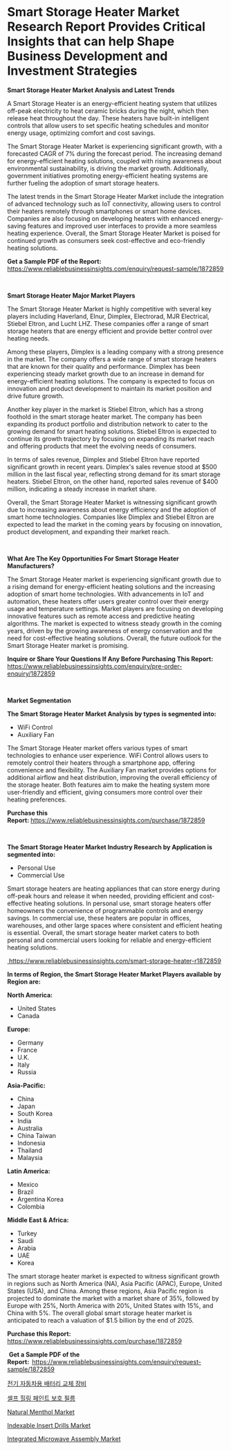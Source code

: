 <p><h1>Smart Storage Heater Market Research Report Provides Critical Insights that can help Shape Business Development and Investment Strategies</h1></p><p><strong>Smart Storage Heater Market Analysis and Latest Trends</strong></p>
<p><p>A Smart Storage Heater is an energy-efficient heating system that utilizes off-peak electricity to heat ceramic bricks during the night, which then release heat throughout the day. These heaters have built-in intelligent controls that allow users to set specific heating schedules and monitor energy usage, optimizing comfort and cost savings.</p><p>The Smart Storage Heater Market is experiencing significant growth, with a forecasted CAGR of 7% during the forecast period. The increasing demand for energy-efficient heating solutions, coupled with rising awareness about environmental sustainability, is driving the market growth. Additionally, government initiatives promoting energy-efficient heating systems are further fueling the adoption of smart storage heaters.</p><p>The latest trends in the Smart Storage Heater Market include the integration of advanced technology such as IoT connectivity, allowing users to control their heaters remotely through smartphones or smart home devices. Companies are also focusing on developing heaters with enhanced energy-saving features and improved user interfaces to provide a more seamless heating experience. Overall, the Smart Storage Heater Market is poised for continued growth as consumers seek cost-effective and eco-friendly heating solutions.</p></p>
<p><strong>Get a Sample PDF of the Report:&nbsp;</strong> <a href="https://www.reliablebusinessinsights.com/enquiry/request-sample/1872859">https://www.reliablebusinessinsights.com/enquiry/request-sample/1872859</a></p>
<p>&nbsp;</p>
<p><strong>Smart Storage Heater Major Market Players</strong></p>
<p><p>The Smart Storage Heater Market is highly competitive with several key players including Haverland, Elnur, Dimplex, Electrorad, MJR Electrical, Stiebel Eltron, and Lucht LHZ. These companies offer a range of smart storage heaters that are energy efficient and provide better control over heating needs.</p><p>Among these players, Dimplex is a leading company with a strong presence in the market. The company offers a wide range of smart storage heaters that are known for their quality and performance. Dimplex has been experiencing steady market growth due to an increase in demand for energy-efficient heating solutions. The company is expected to focus on innovation and product development to maintain its market position and drive future growth.</p><p>Another key player in the market is Stiebel Eltron, which has a strong foothold in the smart storage heater market. The company has been expanding its product portfolio and distribution network to cater to the growing demand for smart heating solutions. Stiebel Eltron is expected to continue its growth trajectory by focusing on expanding its market reach and offering products that meet the evolving needs of consumers.</p><p>In terms of sales revenue, Dimplex and Stiebel Eltron have reported significant growth in recent years. Dimplex's sales revenue stood at $500 million in the last fiscal year, reflecting strong demand for its smart storage heaters. Stiebel Eltron, on the other hand, reported sales revenue of $400 million, indicating a steady increase in market share.</p><p>Overall, the Smart Storage Heater Market is witnessing significant growth due to increasing awareness about energy efficiency and the adoption of smart home technologies. Companies like Dimplex and Stiebel Eltron are expected to lead the market in the coming years by focusing on innovation, product development, and expanding their market reach.</p></p>
<p>&nbsp;</p>
<p><strong>What Are The Key Opportunities For Smart Storage Heater Manufacturers?</strong></p>
<p><p>The Smart Storage Heater market is experiencing significant growth due to a rising demand for energy-efficient heating solutions and the increasing adoption of smart home technologies. With advancements in IoT and automation, these heaters offer users greater control over their energy usage and temperature settings. Market players are focusing on developing innovative features such as remote access and predictive heating algorithms. The market is expected to witness steady growth in the coming years, driven by the growing awareness of energy conservation and the need for cost-effective heating solutions. Overall, the future outlook for the Smart Storage Heater market is promising.</p></p>
<p><strong>Inquire or Share Your Questions If Any Before Purchasing This Report:</strong> <a href="https://www.reliablebusinessinsights.com/enquiry/pre-order-enquiry/1872859">https://www.reliablebusinessinsights.com/enquiry/pre-order-enquiry/1872859</a></p>
<p>&nbsp;</p>
<p><strong>Market Segmentation</strong></p>
<p><strong>The Smart Storage Heater Market Analysis by types is segmented into:</strong></p>
<p><ul><li>WiFi Control</li><li>Auxiliary Fan</li></ul></p>
<p><p>The Smart Storage Heater market offers various types of smart technologies to enhance user experience. WiFi Control allows users to remotely control their heaters through a smartphone app, offering convenience and flexibility. The Auxiliary Fan market provides options for additional airflow and heat distribution, improving the overall efficiency of the storage heater. Both features aim to make the heating system more user-friendly and efficient, giving consumers more control over their heating preferences.</p></p>
<p><strong>Purchase this Report:&nbsp;</strong><a href="https://www.reliablebusinessinsights.com/purchase/1872859">https://www.reliablebusinessinsights.com/purchase/1872859</a></p>
<p>&nbsp;</p>
<p><strong>The Smart Storage Heater Market Industry Research by Application is segmented into:</strong></p>
<p><ul><li>Personal Use</li><li>Commercial Use</li></ul></p>
<p><p>Smart storage heaters are heating appliances that can store energy during off-peak hours and release it when needed, providing efficient and cost-effective heating solutions. In personal use, smart storage heaters offer homeowners the convenience of programmable controls and energy savings. In commercial use, these heaters are popular in offices, warehouses, and other large spaces where consistent and efficient heating is essential. Overall, the smart storage heater market caters to both personal and commercial users looking for reliable and energy-efficient heating solutions.</p></p>
<p><a href="https://www.reliablebusinessinsights.com/smart-storage-heater-r1872859">&nbsp;https://www.reliablebusinessinsights.com/smart-storage-heater-r1872859</a></p>
<p><strong>In terms of Region, the Smart Storage Heater Market Players available by Region are:</strong></p>
<p>
    <p> <strong> North America: </strong>
        <ul>
            <li>United States</li>
            <li>Canada</li>
        </ul>
        </p> 
    <p> <strong> Europe: </strong>
        <ul>
            <li>Germany</li>
            <li>France</li>
            <li>U.K.</li>
            <li>Italy</li>
            <li>Russia</li>
        </ul>
        </p> 
    <p> <strong> Asia-Pacific: </strong>
        <ul>
            <li>China</li>
            <li>Japan</li>
            <li>South Korea</li>
            <li>India</li>
            <li>Australia</li>
            <li>China Taiwan</li>
            <li>Indonesia</li>
            <li>Thailand</li>
            <li>Malaysia</li>
        </ul>
        </p> 
    <p> <strong> Latin America: </strong>
        <ul>
            <li>Mexico</li>
            <li>Brazil</li>
            <li>Argentina Korea</li>
            <li>Colombia</li>
        </ul>
        </p> 
    <p> <strong> Middle East & Africa: </strong>
        <ul>
            <li>Turkey</li>
            <li>Saudi</li>
            <li>Arabia</li>
            <li>UAE</li>
            <li>Korea</li>
        </ul>
    </p>
    </p>
<p><p>The smart storage heater market is expected to witness significant growth in regions such as North America (NA), Asia Pacific (APAC), Europe, United States (USA), and China. Among these regions, Asia Pacific region is projected to dominate the market with a market share of 35%, followed by Europe with 25%, North America with 20%, United States with 15%, and China with 5%. The overall global smart storage heater market is anticipated to reach a valuation of $1.5 billion by the end of 2025.</p></p>
<p><strong>Purchase this Report: </strong><a href="https://www.reliablebusinessinsights.com/purchase/1872859">https://www.reliablebusinessinsights.com/purchase/1872859</a></p>
<p>&nbsp;<strong>Get a Sample PDF of the Report:&nbsp;&nbsp;</strong><a href="https://www.reliablebusinessinsights.com/enquiry/request-sample/1872859">https://www.reliablebusinessinsights.com/enquiry/request-sample/1872859</a></p>
<p><strong></strong></p>
<p><p><a href="https://github.com/OwenHamiytll568745/Market-Research-Report-List-2/blob/main/5986922163366.md">전기 자동차용 배터리 교체 장비</a></p><p><a href="https://github.com/brendon65677/Market-Research-Report-List-1/blob/main/7486853163367.md">셀프 힐링 페인트 보호 필름</a></p><p><a href="https://github.com/crlaem461/Market-Research-Report-List-1/blob/main/natural-menthol-market.md">Natural Menthol Market</a></p><p><a href="https://www.linkedin.com/pulse/indexable-insert-drills-market-analysis-sze-forecasted-period-7kzqf?trackingId=V7A9c7OAz3zRAVTs%2FqXtIw%3D%3D">Indexable Insert Drills Market</a></p><p><a href="https://www.linkedin.com/pulse/integrated-microwave-assemblynbspmarket-focuses-market-share-bw1yf?trackingId=n1VzQ4aFxFgWGTmCjVu0AQ%3D%3D">Integrated Microwave Assembly Market</a></p></p>
